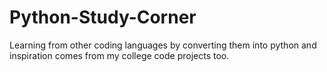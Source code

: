 # Python-Study-Corner
Learning from other coding languages by converting them into python and inspiration comes from my college code projects too.
